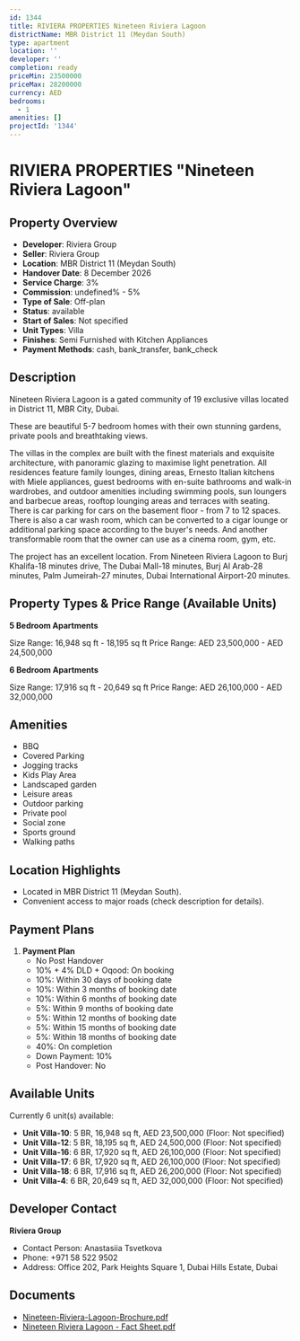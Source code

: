 ```yaml
---
id: 1344
title: RIVIERA PROPERTIES Nineteen Riviera Lagoon
districtName: MBR District 11 (Meydan South)
type: apartment
location: ''
developer: ''
completion: ready
priceMin: 23500000
priceMax: 28200000
currency: AED
bedrooms:
  - 1
amenities: []
projectId: '1344'
---
```


# RIVIERA PROPERTIES "Nineteen Riviera Lagoon"

## Property Overview
- **Developer**: Riviera Group
- **Seller**: Riviera Group
- **Location**: MBR District 11 (Meydan South)
- **Handover Date**: 8 December 2026
- **Service Charge**: 3%
- **Commission**: undefined% - 5%
- **Type of Sale**: Off-plan
- **Status**: available
- **Start of Sales**: Not specified
- **Unit Types**: Villa
- **Finishes**: Semi Furnished with Kitchen Appliances
- **Payment Methods**: cash, bank_transfer, bank_check

## Description
Nineteen Riviera Lagoon is a gated community of 19 exclusive villas located in District 11, MBR City, Dubai.

These are beautiful 5-7 bedroom homes with their own stunning gardens, private pools and breathtaking views.

The villas in the complex are built with the finest materials and exquisite architecture, with panoramic glazing to maximise light penetration. All residences feature family lounges, dining areas, Ernesto Italian kitchens with Miele appliances, guest bedrooms with en-suite bathrooms and walk-in wardrobes, and outdoor amenities including swimming pools, sun loungers and barbecue areas, rooftop lounging areas and terraces with seating. There is car parking for cars on the basement floor - from 7 to 12 spaces. There is also a car wash room, which can be converted to a cigar lounge or additional parking space according to the buyer's needs. And another transformable room that the owner can use as a cinema room, gym, etc. 

The project has an excellent location. From Nineteen Riviera Lagoon to Burj Khalifa-18 minutes drive, The Dubai Mall-18 minutes, Burj Al Arab-28 minutes, Palm Jumeirah-27 minutes, Dubai International Airport-20 minutes.

## Property Types & Price Range (Available Units)
**5 Bedroom Apartments**

Size Range: 16,948 sq ft - 18,195 sq ft
Price Range: AED 23,500,000 - AED 24,500,000

**6 Bedroom Apartments**

Size Range: 17,916 sq ft - 20,649 sq ft
Price Range: AED 26,100,000 - AED 32,000,000

## Amenities
- BBQ
- Covered Parking
- Jogging tracks
- Kids Play Area
- Landscaped garden
- Leisure areas
- Outdoor parking
- Private pool
- Social zone
- Sports ground
- Walking paths

## Location Highlights
- Located in MBR District 11 (Meydan South).
- Convenient access to major roads (check description for details).

## Payment Plans
1. **Payment Plan**
   - No Post Handover
   - 10% + 4% DLD + Oqood: On booking
   - 10%: Within 30 days of booking date
   - 10%: Within 3 months of booking date
   - 10%: Within 6 months of booking date
   - 5%: Within 9 months of booking date
   - 5%: Within 12 months of booking date
   - 5%: Within 15 months of booking date
   - 5%: Within 18 months of booking date
   - 40%: On completion
   - Down Payment: 10%
   - Post Handover: No

## Available Units
Currently 6 unit(s) available:
- **Unit Villa-10**: 5 BR, 16,948 sq ft, AED 23,500,000 (Floor: Not specified)
- **Unit Villa-12**: 5 BR, 18,195 sq ft, AED 24,500,000 (Floor: Not specified)
- **Unit Villa-16**: 6 BR, 17,920 sq ft, AED 26,100,000 (Floor: Not specified)
- **Unit Villa-17**: 6 BR, 17,920 sq ft, AED 26,100,000 (Floor: Not specified)
- **Unit Villa-18**: 6 BR, 17,916 sq ft, AED 26,200,000 (Floor: Not specified)
- **Unit Villa-4**: 6 BR, 20,649 sq ft, AED 32,000,000 (Floor: Not specified)

## Developer Contact
**Riviera Group**
- Contact Person: Anastasiia Tsvetkova
- Phone: +971 58 522 9502
- Address: Office 202, Park Heights Square 1, Dubai Hills Estate, Dubai

## Documents
- [Nineteen-Riviera-Lagoon-Brochure.pdf](https://cdn.geniemap.net/2024/07/10/paEEAbvQPjg0Yss9O8WzofLvlnW9bLQuo3LrwDai.pdf)
- [Nineteen Riviera Lagoon - Fact Sheet.pdf](https://cdn.geniemap.net/2024/07/10/DCn17A6tIC9Yf4FGW77fwdNCrkM6YQK43joPsbEG.pdf)
